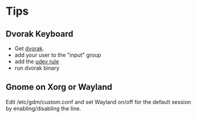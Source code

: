 # Tips

## Dvorak Keyboard

- Get [dvorak](https://github.com/tbocek/dvorak).
- add your user to the "input" group
- add the [udev rule](https://github.com/tuomasjjrasanen/python-uinput/blob/master/udev-rules/40-uinput.rules)
- run dvorak binary

## Gnome on Xorg or Wayland

Edit /etc/gdm/custom.conf and set Wayland on/off for the default session by enabling/disabling the line.
